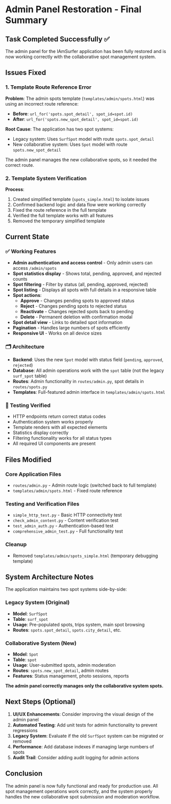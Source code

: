 # Admin Panel Restoration - Final Summary

## Task Completed Successfully ✅

The admin panel for the IAmSurfer application has been fully restored and is now working correctly with the collaborative spot management system.

## Issues Fixed

### 1. Template Route Reference Error
**Problem**: The admin spots template (`templates/admin/spots.html`) was using an incorrect route reference:
- **Before**: `url_for('spots.spot_detail', spot_id=spot.id)`
- **After**: `url_for('spots.new_spot_detail', spot_id=spot.id)`

**Root Cause**: The application has two spot systems:
- Legacy system: Uses `SurfSpot` model with route `spots.spot_detail`  
- New collaborative system: Uses `Spot` model with route `spots.new_spot_detail`

The admin panel manages the new collaborative spots, so it needed the correct route.

### 2. Template System Verification
**Process**:
1. Created simplified template (`spots_simple.html`) to isolate issues
2. Confirmed backend logic and data flow were working correctly
3. Fixed the route reference in the full template
4. Verified the full template works with all features
5. Removed the temporary simplified template

## Current State

### ✅ Working Features
- **Admin authentication and access control** - Only admin users can access `/admin/spots`
- **Spot statistics display** - Shows total, pending, approved, and rejected counts
- **Spot filtering** - Filter by status (all, pending, approved, rejected)
- **Spot listing** - Displays all spots with full details in a responsive table
- **Spot actions**:
  - **Approve** - Changes pending spots to approved status
  - **Reject** - Changes pending spots to rejected status  
  - **Reactivate** - Changes rejected spots back to pending
  - **Delete** - Permanent deletion with confirmation modal
- **Spot detail view** - Links to detailed spot information
- **Pagination** - Handles large numbers of spots efficiently
- **Responsive UI** - Works on all device sizes

### 🗂️ Architecture
- **Backend**: Uses the new `Spot` model with status field (`pending`, `approved`, `rejected`)
- **Database**: All admin operations work with the `spot` table (not the legacy `surf_spot` table)
- **Routes**: Admin functionality in `routes/admin.py`, spot details in `routes/spots.py`
- **Templates**: Full-featured admin interface in `templates/admin/spots.html`

### 🧪 Testing Verified
- HTTP endpoints return correct status codes
- Authentication system works properly
- Template renders with all expected elements
- Statistics display correctly
- Filtering functionality works for all status types
- All required UI components are present

## Files Modified

### Core Application Files
- `routes/admin.py` - Admin route logic (switched back to full template)
- `templates/admin/spots.html` - Fixed route reference

### Testing and Verification Files
- `simple_http_test.py` - Basic HTTP connectivity test
- `check_admin_content.py` - Content verification test  
- `test_admin_auth.py` - Authentication-based test
- `comprehensive_admin_test.py` - Full functionality test

### Cleanup
- Removed `templates/admin/spots_simple.html` (temporary debugging template)

## System Architecture Notes

The application maintains two spot systems side-by-side:

### Legacy System (Original)
- **Model**: `SurfSpot` 
- **Table**: `surf_spot`
- **Usage**: Pre-populated spots, trips system, main spot browsing
- **Routes**: `spots.spot_detail`, `spots.city_detail`, etc.

### Collaborative System (New)
- **Model**: `Spot`
- **Table**: `spot` 
- **Usage**: User-submitted spots, admin moderation
- **Routes**: `spots.new_spot_detail`, admin routes
- **Features**: Status management, photo sessions, reports

**The admin panel correctly manages only the collaborative system spots.**

## Next Steps (Optional)

1. **UI/UX Enhancements**: Consider improving the visual design of the admin panel
2. **Automated Testing**: Add unit tests for admin functionality to prevent regressions
3. **Legacy System**: Evaluate if the old `SurfSpot` system can be migrated or removed
4. **Performance**: Add database indexes if managing large numbers of spots
5. **Audit Trail**: Consider adding audit logging for admin actions

## Conclusion

The admin panel is now fully functional and ready for production use. All spot management operations work correctly, and the system properly handles the new collaborative spot submission and moderation workflow.
